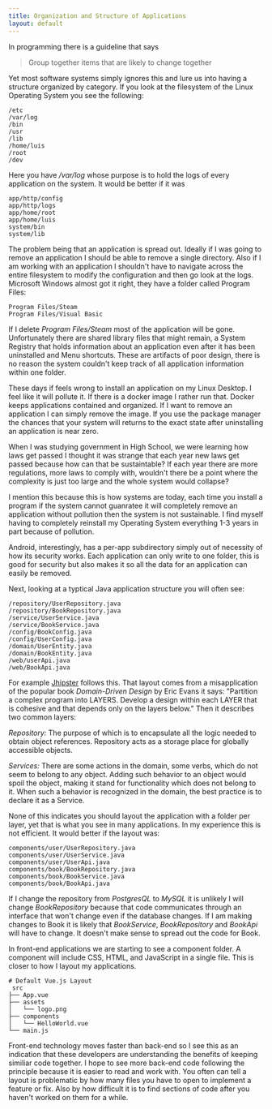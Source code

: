 ```yaml
---
title: Organization and Structure of Applications
layout: default
---
```



In programming there is a guideline that says  

 > Group together items that are likely to change together

Yet most software systems simply ignores this and lure us into having a structure organized by category. If you look at the filesystem of the Linux Operating System you see the following:

```
/etc
/var/log
/bin  
/usr 
/lib 
/home/luis
/root
/dev 
```
Here you have _/var/log_ whose purpose is to hold the logs of every application on the system. It would be better if it was 

```
app/http/config
app/http/logs
app/home/root
app/home/luis
system/bin
system/lib
```

The problem being that an application is spread out. Ideally if I was going to remove an application I should be able to remove a single directory. Also if I am working with an application I shouldn't have to navigate across the entire filesystem to modify the configuration and then go look at the logs. Microsoft Windows almost got it right, they have a folder called Program Files:

```
Program Files/Steam
Program Files/Visual Basic
```

If I delete  _Program Files/Steam_ most of the application will be gone. Unfortunately there are shared library files that might remain, a System Registry that holds information about an application even after it has been uninstalled and Menu shortcuts.  These are artifacts of poor design, there is no reason the system couldn't keep track of all application information within one folder.

These days if feels wrong to install an application on my Linux Desktop. I feel like it will pollute it. If there
is a docker image I rather run that. Docker keeps applications contained and organized. If I want to remove
an application I can simply remove the image. If you use the package manager the chances that your system will returns to the exact state after uninstalling  an application is near zero. 

When I was studying government in High School, we were learning how laws get passed I thought it was strange that each year new laws get passed because how can that be sustaintable? If each year there are more regulations, more laws to comply with, wouldn't there be a point where the complexity is just too large and the whole system would collapse?

I mention this because this is how systems are today, each time you install a program if the system cannot guanratee it will completely remove an application without pollution then the system is not sustainable.  I find myself having to completely reinstall my Operating System everything 1-3 years in part because of pollution.

Android, interestingly, has a per-app subdirectory simply out of necessity of how its security works. Each application can only write to one folder, this is good for security but also makes it so all the data for an application can easily be removed. 


Next, looking at a typtical Java application structure you will often see:

```
/repository/UserRepository.java
/repository/BookRepository.java
/service/UserService.java
/service/BookService.java
/config/BookConfig.java
/config/UserConfig.java
/domain/UserEntity.java
/domain/BookEntity.java
/web/userApi.java
/web/BookApi.java
```
For example  [Jhipster](https://www.jhipster.tech/) follows this.  That layout comes from a misapplication of the popular book _Domain-Driven Design_ by Eric Evans it says: "Partition a complex program into LAYERS. Develop a design within each LAYER that is cohesive and that depends only on the layers below."  Then it describes two common layers: 

_Repository:_  The purpose of which is to encapsulate all the logic needed to obtain object references.  Repository acts as a storage place for globally accessible objects. 

_Services:_ There are some actions in the domain, some verbs, which do not seem to belong to any object. Adding such behavior to an object would spoil the object, making it stand for functionality which does not belong to it. When such a behavior is recognized in the domain, the best practice is to declare it as a Service.

None of this indicates you should layout the application with a folder per layer, yet that is what you see in many applications. In my experience this is not efficient. It would better if the layout was: 
  
```
components/user/UserRepository.java
components/user/UserService.java
components/user/UserApi.java
components/book/BookRepository.java
components/book/BookService.java
components/book/BookApi.java
```

If I change the repository from _PostgresQL_ to _MySQL_ it is unlikely I will change _BookRepository_ because 
that code communicates through an interface that won't change even if the database changes. If I am making changes to Book it is likely that _BookService_, _BookRepository_ and _BookApi_ will have to change. It doesn't make sense to spread out the code for Book.

 In front-end applications we are starting to see a component folder. A component will include CSS, HTML, and JavaScript in a single file.  This is closer to how I layout my applications.
  
 ```
 # Default Vue.js Layout
  src
├── App.vue
├── assets
│   └── logo.png
├── components
│   └── HelloWorld.vue
└── main.js
```
  
Front-end technology moves faster than back-end so I see this as an indication that these developers are understanding the benefits of keeping similiar code together.  I hope to see more back-end code following the principle because it is easier to read and work with. You often can tell a layout is problematic by how many files you have to open to implement a feature or fix. Also by how difficult it is to find sections of code after you haven't worked on them for a while.
 
 
 
 
 
 
 
 
 
 
 
 


